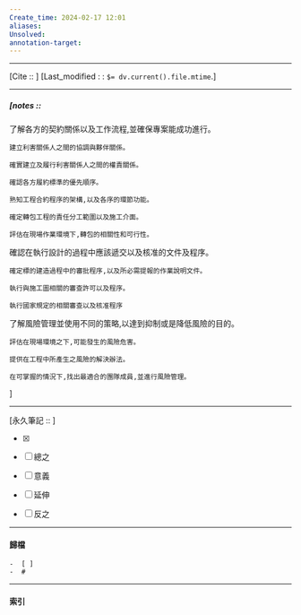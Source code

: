 ```yaml
---
Create_time: 2024-02-17 12:01
aliases: 
Unsolved: 
annotation-target:
---
```


---
[Cite ::  ]
[Last_modified : : `$= dv.current().file.mtime`.]


---
##### [notes ::  
了解各方的契約關係以及工作流程,並確保專案能成功進行。

	建立利害關係人之間的協調與夥伴關係。
	
	確實建立及履行利害關係人之間的權責關係。
	
	確認各方履約標準的優先順序。
	
	熟知工程合約程序的架構,以及各序的環節功能。
	
	確定轉包工程的責任分工範圍以及施工介面。
	
	評估在現場作業環境下,轉包的相關性和可行性。

確認在執行設計的過程中應該遞交以及核准的文件及程序。

	確定標的建造過程中的審批程序,以及所必需提報的作業說明文件。
	
	執行與施工圖相關的審查許可以及程序。
	
	執行國家規定的相關審查以及核准程序

了解風險管理並使用不同的策略,以達到抑制或是降低風險的目的。

	評估在現場環境之下,可能發生的風險危害。
	
	提供在工程中所產生之風險的解決辦法。
	
	在可掌握的情況下,找出最適合的團隊成員,並進行風險管理。
]


---

[永久筆記 :: ]
	
- [x]

- [ ] 總之

- [ ] 意義

- [ ] 延伸

- [ ] 反之


---
#### 歸檔 
	-  [ ]
	-  #


---
#### 索引
